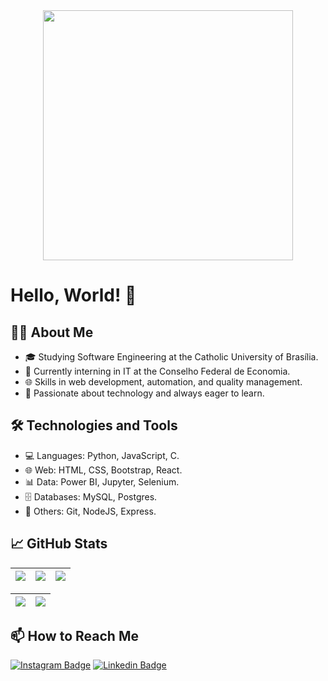 <div style="display: inline_block" align="center">
  <img width="400" src="https://media1.tenor.com/m/8wBCqZH60U8AAAAC/computer-cat.gif" />
</div>

# Hello, World! 👋

## 👨‍💻 About Me

- 🎓 Studying Software Engineering at the Catholic University of Brasília.
- 💼 Currently interning in IT at the Conselho Federal de Economia.
- 🌐 Skills in web development, automation, and quality management.
- 🚀 Passionate about technology and always eager to learn.

## 🛠️ Technologies and Tools

- 💻 Languages: Python, JavaScript, C.
- 🌐 Web: HTML, CSS, Bootstrap, React.
- 📊 Data: Power BI, Jupyter, Selenium.
- 🗄️ Databases: MySQL, Postgres.
- 🚀 Others: Git, NodeJS, Express.

## 📈 GitHub Stats

| ![](http://github-profile-summary-cards.vercel.app/api/cards/stats?username=DaniloArujo&theme=nord_dark) | ![](http://github-profile-summary-cards.vercel.app/api/cards/repos-per-language?username=DaniloArujo&hide=Html&theme=nord_dark) | ![](http://github-profile-summary-cards.vercel.app/api/cards/most-commit-language?username=DaniloArujo&theme=nord_dark) |
| :-: | :-: | :-: |

| ![](http://github-profile-summary-cards.vercel.app/api/cards/profile-details?username=DaniloArujo&theme=nord_dark) | ![](https://github-readme-streak-stats.herokuapp.com/?user=DaniloArujo&hide_border=true&date_format=M%20j%5B%2C%20Y%5D&background=2D3742&stroke=2D3742&ring=6bbbca&fire=6bbbca&currStreakNum=fff&sideNums=6bbbca&currStreakLabel=6bbbca&sideLabels=fff&dates=fff) |
| :-: | :-: |

## 📫 How to Reach Me

[![Instagram Badge](https://img.shields.io/badge/Instagram-E4405F?style=for-the-badge&logo=instagram&logoColor=white)](https://www.instagram.com/danilo_araujomta/)
[![Linkedin Badge](https://img.shields.io/badge/-Linkedin-blue?style=for-the-badge&logo=Linkedin&logoColor=white&link=https://github.com/danilo-araujo-mota-b1342b219/)](https://www.linkedin.com/in/danilo-araujo-mota-b1342b219/)
